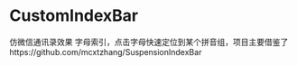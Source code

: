 # CustomIndexBar
仿微信通讯录效果
字母索引，点击字母快速定位到某个拼音组，项目主要借鉴了https://github.com/mcxtzhang/SuspensionIndexBar
